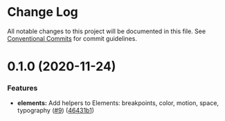 # Change Log

All notable changes to this project will be documented in this file.
See [Conventional Commits](https://conventionalcommits.org) for commit guidelines.

# 0.1.0 (2020-11-24)


### Features

* **elements:** Add helpers to Elements: breakpoints, color, motion, space, typography ([#9](https://github.com/kendrick/compassion-gds/issues/9)) ([46431b1](https://github.com/kendrick/compassion-gds/commit/46431b1c2f124b6cccfd26bb91f2271772717163))
